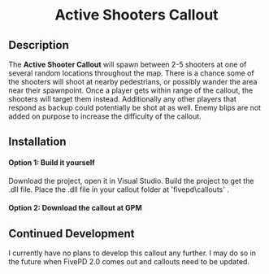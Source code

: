 # <p align='center'>Active Shooters Callout</p>
## Description
The <strong>Active Shooter Callout</strong> will spawn between 2-5 shooters at one of several random locations throughout the map. There is a chance some of the shooters will shoot at nearby pedestrians, or possibly wander the area near their spawnpoint. Once a player gets within range of the callout, the shooters will target them instead. Additionally any other players that respond as backup could potentially be shot at as well. Enemy blips are not added on purpose to increase the difficulty of the callout.

## Installation
#### Option 1: Build it yourself
Download the project, open it in Visual Studio. Build the project to get the .dll file. Place the .dll file in your callout folder at 'fivepd\callouts\' .
#### Option 2: Download the callout at GPM

## Continued Development
I currently have no plans to develop this callout any further. I may do so in the future when FivePD 2.0 comes out and callouts need to be updated.
